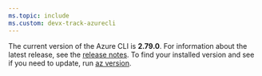 ```yaml
---
ms.topic: include
ms.custom: devx-track-azurecli
---
```


The current version of the Azure CLI is __2.79.0__. For information about the latest release, see the [release notes](../release-notes-azure-cli.md). To find your installed version and see if you need to update, run [az version](/cli/azure/reference-index#az_version).
